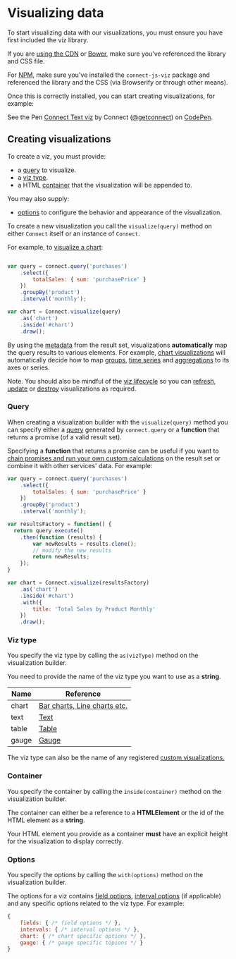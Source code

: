 # Visualizing data

To start visualizing data with our visualizations, you must ensure you have first included the viz library.

If you are [using the CDN](#cdn) or [Bower](#bower), make sure you've referenced the library and CSS file.

For [NPM](#npm), make sure you've installed the `connect-js-viz` package and referenced the library and the CSS
(via Browserify or through other means).

Once this is correctly installed, you can start creating visualizations, for example:

<p data-height="300" data-theme-id="17963" data-slug-hash="WvBGEO" data-default-tab="results" data-user="getconnect" class='codepen'>See the Pen <a href='http://codepen.io/getconnect/pen/WvBGEO/'>Connect Text viz</a> by Connect (<a href='http://codepen.io/getconnect'>@getconnect</a>) on <a href='http://codepen.io'>CodePen</a>.</p>

## Creating visualizations

To create a viz, you must provide:
* a [query](#query) to visualize.
* a [viz type](#viz-type).
* a HTML [container](#container) that the visualization will be appended to.

You may also supply:
* [options](#options) to configure the behavior and appearance of the visualization.

To create a new visualization you call the `visualize(query)` method on either `Connect` itself or an instance of `Connect`.

For example, to [visualize a chart](#chart-visualizations):

```js

var query = connect.query('purchases')
    .select({
        totalSales: { sum: 'purchasePrice' }
    })
    .groupBy('product')
    .interval('monthly');

var chart = Connect.visualize(query)
    .as('chart')
    .inside('#chart')
    .draw();

```

By using the [metadata](#metadata) from the result set, visualizations **automatically** map the query results to various elements.
For example, [chart visualizations](#chart-visualizations) will automatically decide how to map [groups](#group-by),
[time series](#time-intervals) and [aggregations](#aggregations) to its axes or series.

Note. You should also be mindful of the [viz lifecycle](#viz-lifecycle) so you can [refresh](#refreshing-visualizations),
[update](#updating-visualizations) or [destroy](#destroying-visualizations) visualizations as required.

### Query

When creating a visualization builder with the `visualize(query)` method you can specify either a [query](#querying-events) generated by `connect.query` or a **function** that returns a promise
(of a valid result set).

Specifying a **function** that returns a promise can be useful if you want to
[chain promises and run your own custom calculations](#manipulating-results-client-side) on the result set or combine it
with other services' data.  For example:

```js
var query = connect.query('purchases')
    .select({
        totalSales: { sum: 'purchasePrice' }
    })
    .groupBy('product')
    .interval('monthly');

var resultsFactory = function() {
  return query.execute()
    .then(function (results) {
        var newResults = results.clone();
        // modify the new results
        return newResults;
    });
}

var chart = Connect.visualize(resultsFactory)
    .as('chart')
    .inside('#chart')
    .with({
        title: 'Total Sales by Product Monthly'
    })
    .draw();
```

### Viz type

You specify the viz type by calling the `as(vizType)` method on the visualization builder.

You need to provide the name of the viz type you want to use as a **string**.

| Name          | Reference                                             |
| ------------- | ----------------------------------------------------- |
| chart       | [Bar charts, Line charts etc.](#chart-visualizations) |
| text        | [Text](#text-viz)                                     |
| table       | [Table](#table-viz)                                   |
| gauge       | [Gauge](#gauge-visualization)                         |

The viz type can also be the name of any registered [custom visualizations.](#custom-visualizations)

### Container

You specify the container by calling the `inside(container)` method on the visualization builder.

The container can either be a reference to a **HTMLElement** or the id of the HTML element as a **string**.

Your HTML element you provide as a container **must** have an explicit height for the visualization to display correctly.

### Options

You specify the options by calling the `with(options)` method on the visualization builder.

The options for a viz contains [field options](#field-options), [interval options](#interval-options) (if applicable)
and any specific options related to the viz type.  For example:

```js
{
    fields: { /* field options */ },
    intervals: { /* interval options */ },
    chart: { /* chart specific options */ },
    gauge: { /* gauge specific topions */ }
}
```
